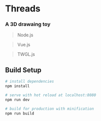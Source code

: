 # Threads
### A 3D drawaing toy
> Node.js

> Vue.js

> TWGL.js

## Build Setup

``` bash
# install dependencies
npm install

# serve with hot reload at localhost:8080
npm run dev

# build for production with minification
npm run build

```
